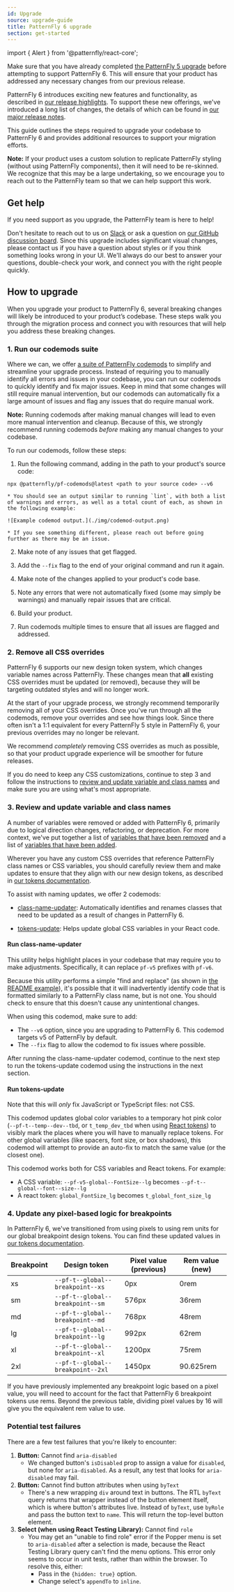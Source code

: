 ```yaml
---
id: Upgrade
source: upgrade-guide
title: PatternFly 6 upgrade
section: get-started
---
```

import { Alert } from '@patternfly/react-core';

<Alert variant="info" isInline title="Before you upgrade"> Make sure that you have already completed [the PatternFly 5 upgrade](https://v5-archive.patternfly.org/get-started/upgrade) before attempting to support PatternFly 6. This will ensure that your product has addressed any necessary changes from our previous release.
</Alert>

PatternFly 6 introduces exciting new features and functionality, as described in [our release highlights](/get-started/release-highlights). To support these new offerings, we've introduced a long list of changes, the details of which can be found in [our major release notes](/get-started/upgrade/release-notes). 

This guide outlines the steps required to upgrade your codebase to PatternFly 6 and provides additional resources to support your migration efforts.  

**Note:** If your product uses a custom solution to replicate PatternFly styling (without using PatternFly components), then it will need to be re-skinned. We recognize that this may be a large undertaking, so we encourage you to reach out to the PatternFly team so that we can help support this work. 

## Get help 

If you need support as you upgrade, the PatternFly team is here to help! 

Don't hesitate to reach out to us on [Slack](https://join.slack.com/t/patternfly/shared_invite/zt-1npmqswgk-bF2R1E2rglV8jz5DNTezMQ) or ask a question on [our GitHub discussion board](https://github.com/orgs/patternfly/discussions). Since this upgrade includes significant visual changes, please contact us if you have a question about styles or if you think something looks wrong in your UI. We'll always do our best to answer your questions, double-check your work, and connect you with the right people quickly. 

## How to upgrade

When you upgrade your product to PatternFly 6, several breaking changes will likely be introduced to your product’s codebase. These steps walk you through the migration process and connect you with resources that will help you address these breaking changes.

### 1. Run our codemods suite

Where we can, we offer [a suite of PatternFly codemods](https://github.com/patternfly/pf-codemods/) to simplify and streamline your upgrade process. Instead of requiring you to manually identify all errors and issues in your codebase, you can run our codemods to quickly identify and fix major issues. Keep in mind that some changes will still require manual intervention, but our codemods can automatically fix a large amount of issues and flag any issues that do require manual work.

**Note:** Running codemods after making manual changes will lead to even more manual intervention and cleanup. Because of this, we strongly recommend running codemods _before_ making any manual changes to your codebase.

To run our codemods, follow these steps: 

1. Run the following command, adding in the path to your product's source code: 

  `npx @patternfly/pf-codemods@latest <path to your source code> --v6`

    * You should see an output similar to running `lint`, with both a list of warnings and errors, as well as a total count of each, as shown in the following example:
    
    ![Example codemod output.](./img/codemod-output.png)

    * If you see something different, please reach out before going further as there may be an issue.

2. Make note of any issues that get flagged.

3. Add the `--fix` flag to the end of your original command and run it again. 

4. Make note of the changes applied to your product's code base.

5. Note any errors that were not automatically fixed (some may simply be warnings) and manually repair issues that are critical.

6. Build your product.

7. Run codemods multiple times to ensure that all issues are flagged and addressed.

### 2. Remove all CSS overrides

PatternFly 6 supports our new design token system, which changes variable names across PatternFly. These changes mean that **all** existing CSS overrides must be updated (or removed), because they will be targeting outdated styles and will no longer work. 

At the start of your upgrade process, we strongly recommend temporarily removing all of your CSS overrides. Once you've run through all the codemods, remove your overrides and see how things look. Since there often isn't a 1:1 equivalent for every PatternFly 5 style in PatternFly 6, your previous overrides may no longer be relevant. 

We recommend *completely* removing CSS overrides as much as possible, so that your product upgrade experience will be smoother for future releases. 

If you do need to keep any CSS customizations, continue to step 3 and follow the instructions to [review and update variable and class names](#3.-review-and-update-variable-and-class-names) and make sure you are using what's most appropriate.

### 3. Review and update variable and class names
A number of variables were removed or added with PatternFly 6, primarily due to logical direction changes, refactoring, or deprecation. For more context, we've put together a list of [variables that have been removed](https://docs.google.com/spreadsheets/d/e/2PACX-1vQQLWzMGQTAFHr6ClxoOZPpSNhP-frqu9w0DBzFJG0SOyBKKvjVV5wqz2o_Nh6jnO73oiXH259t5-V0/pubhtml?gid=673459372&single=true) and a list of [variables that have been added](https://docs.google.com/spreadsheets/d/e/2PACX-1vQQLWzMGQTAFHr6ClxoOZPpSNhP-frqu9w0DBzFJG0SOyBKKvjVV5wqz2o_Nh6jnO73oiXH259t5-V0/pubhtml?gid=0&single=true).

Wherever you have any custom CSS overrides that reference PatternFly class names or CSS variables, you should carefully review them and make updates to ensure that they align with our new design tokens, as described in [our tokens documentation](/tokens/all-patternfly-tokens). 

To assist with naming updates, we offer 2 codemods: 
- [class-name-updater](https://github.com/patternfly/pf-codemods/tree/main/packages/class-name-updater): Automatically identifies and renames classes that need to be updated as a result of changes in PatternFly 6.

- [tokens-update](https://github.com/patternfly/pf-codemods?tab=readme-ov-file#tokens-update): Helps update global CSS variables in your React code.

#### Run class-name-updater
This utility helps highlight places in your codebase that may require you to make adjustments. Specifically, it can replace `pf-v5` prefixes with `pf-v6`. 

Because this utility performs a simple "find and replace" (as shown in [the README example](https://github.com/patternfly/pf-codemods/tree/main/packages/class-name-updater#example)), it's possible that it will inadvertently identify code that is formatted similarly to a PatternFly class name, but is not one. You should check to ensure that this doesn't cause any unintentional changes.

When using this codemod, make sure to add: 
- The `--v6` option, since you are upgrading to PatternFly 6. This codemod targets v5 of PatternFly by default.
- The `--fix` flag to allow the codemod to fix issues where possible.

After running the class-name-updater codemod, continue to the next step to run the tokens-update codemod using the instructions in the next section.

#### Run tokens-update
Note that this will *only* fix JavaScript or TypeScript files: not CSS. 

This codemod updates global color variables to a temporary hot pink color (`--pf-t--temp--dev--tbd`, or `t_temp_dev_tbd` when using [React tokens](/tokens/develop-with-tokens#react-tokens)) to visibly mark the places where you will have to manually replace tokens. For other global variables (like spacers, font size, or box shadows), this codemod will attempt to provide an auto-fix to match the same value (or the closest one).

This codemod works both for CSS variables and React tokens. For example:
- A CSS variable: `--pf-v5-global--FontSize--lg` becomes `--pf-t--global--font--size--lg`
- A react token: `global_FontSize_lg` becomes `t_global_font_size_lg`

### 4. Update any pixel-based logic for breakpoints

In PatternFly 6, we've transitioned from using pixels to using rem units for our global breakpoint design tokens. You can find these updated values in [our tokens documentation](/tokens/all-patternfly-tokens).

Breakpoint | Design token | Pixel value (previous) | Rem value (new) |
| --- | --- | --- | --- |
| xs |`--pf-t--global--breakpoint--xs` | 0px | 0rem
| sm |`--pf-t--global--breakpoint--sm` | 576px | 36rem
| md |`--pf-t--global--breakpoint--md` | 768px | 48rem
| lg |`--pf-t--global--breakpoint--lg` | 992px | 62rem
| xl |`--pf-t--global--breakpoint--xl` | 1200px | 75rem
| 2xl |`--pf-t--global--breakpoint--2xl` | 1450px | 90.625rem

If you have previously implemented any breakpoint logic based on a pixel value, you will need to account for the fact that PatternFly 6 breakpoint tokens use rems. Beyond the previous table, dividing pixel values by 16 will give you the equivalent rem value to use.

### Potential test failures

There are a few test failures that you're likely to encounter: 

1. **Button:** Cannot find `aria-disabled`
    - We changed button's `isDisabled` prop to assign a value for `disabled`, but none for `aria-disabled`. As a result, any test that looks for `aria-disabled` may fail.
1. **Button:** Cannot find button attributes when using `byText`
    - There's a new wrapping `div` around text in buttons. The RTL `byText` query returns that wrapper instead of the button element itself, which is where button's attributes live. Instead of `byText`, use `byRole` and pass the button text to `name`. This will return the top-level button element.
1. **Select (when using React Testing Library):** Cannot find `role`
    - You may get an "unable to find role" error if the Popper menu is set to `aria-disabled` after a selection is made, because the React Testing Library query can't find the menu options. This error only seems to occur in unit tests, rather than within the browser. To resolve this, either: 
        - Pass in the `{hidden: true}` option. 
        - Change select's `appendTo` to `inline`.
